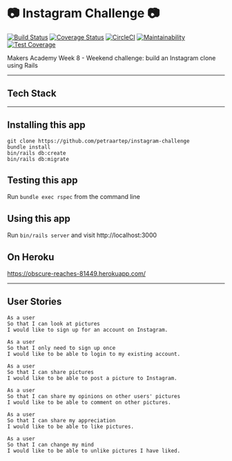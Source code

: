 # :camera: Instagram Challenge :camera: 

[![Build Status](https://travis-ci.org/petraartep/instagram-challenge.svg?branch=master)](https://travis-ci.org/petraartep/instagram-challenge)  [![Coverage Status](https://coveralls.io/repos/github/petraartep/instagram-challenge/badge.svg?branch=master)](https://coveralls.io/github/petraartep/instagram-challenge?branch=master)  [![CircleCI](https://circleci.com/gh/petraartep/instagram-challenge.svg?style=svg)](https://circleci.com/gh/petraartep/instagram-challenge)  [![Maintainability](https://api.codeclimate.com/v1/badges/6c2052b50584bb33849d/maintainability)](https://codeclimate.com/github/petraartep/instagram-challenge/maintainability)  [![Test Coverage](https://api.codeclimate.com/v1/badges/6c2052b50584bb33849d/test_coverage)](https://codeclimate.com/github/petraartep/instagram-challenge/test_coverage)  


Makers Academy Week 8 - Weekend challenge: build an Instagram clone using Rails

---
## Tech Stack

---

## Installing this app

```
git clone https://github.com/petraartep/instagram-challenge
bundle install
bin/rails db:create
bin/rails db:migrate
```

## Testing this app
Run `bundle exec rspec` from the command line

## Using this app
Run `bin/rails server` and visit http://localhost:3000


## On Heroku 

https://obscure-reaches-81449.herokuapp.com/

---

## User Stories

```
As a user
So that I can look at pictures
I would like to sign up for an account on Instagram.

As a user
So that I only need to sign up once
I would like to be able to login to my existing account.

As a user
So that I can share pictures
I would like to be able to post a picture to Instagram.

As a user
So that I can share my opinions on other users' pictures
I would like to be able to comment on other pictures.

As a user
So that I can share my appreciation
I would like to be able to like pictures.

As a user
So that I can change my mind
I would like to be able to unlike pictures I have liked.
```

